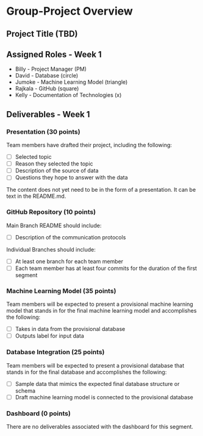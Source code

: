 # Group-Project Overview
## Project Title (TBD)

## Assigned Roles - Week 1
* Billy - Project Manager (PM)
* David - Database (circle)
* Jumoke - Machine Learning Model (triangle)
* Rajkala - GitHub (square)
* Kelly - Documentation of Technologies (x)

## Deliverables - Week 1


### Presentation (30 points)

Team members have drafted their project, including the following:
- [ ] Selected topic
- [ ] Reason they selected the topic
- [ ] Description of the source of data
- [ ] Questions they hope to answer with the data

The content does not yet need to be in the form of a presentation. It can be text in the README.md.

### GitHub Repository (10 points)

Main Branch README should include:
- [ ] Description of the communication protocols

Individual Branches should include:
- [ ] At least one branch for each team member
- [ ] Each team member has at least four commits for the duration of the first segment

### Machine Learning Model (35 points)

Team members will be expected to present a provisional machine learning model that stands in for the final machine learning model and accomplishes the following:
- [ ] Takes in data from the provisional database
- [ ] Outputs label for input data

### Database Integration (25 points)

Team members will be expected to present a provisional database that stands in for the final database and accomplishes the following:
- [ ] Sample data that mimics the expected final database structure or schema
- [ ] Draft machine learning model is connected to the provisional database

### Dashboard (0 points)

There are no deliverables associated with the dashboard for this segment.